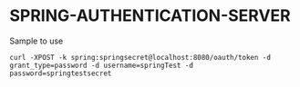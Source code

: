 # SPRING-AUTHENTICATION-SERVER

Sample to use 

	curl -XPOST -k spring:springsecret@localhost:8080/oauth/token -d grant_type=password -d username=springTest -d password=springtestsecret

